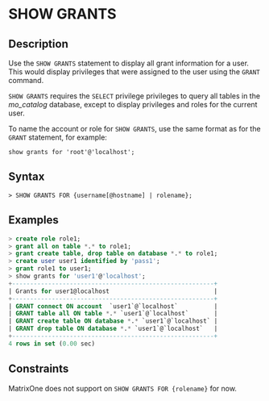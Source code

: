 # **SHOW GRANTS**

## **Description**

Use the `SHOW GRANTS` statement to display all grant information for a user. This would display privileges that were assigned to the user using the `GRANT` command.

`SHOW GRANTS` requires the `SELECT` privilege privileges to query all tables in the *mo_catalog* database, except to display privileges and roles for the current user.

To name the account or role for `SHOW GRANTS`, use the same format as for the `GRANT` statement, for example:

```
show grants for 'root'@'localhost';
```

## **Syntax**

```
> SHOW GRANTS FOR {username[@hostname] | rolename};
```

## **Examples**

```sql
> create role role1;
> grant all on table *.* to role1;
> grant create table, drop table on database *.* to role1;
> create user user1 identified by 'pass1';
> grant role1 to user1;
> show grants for 'user1'@'localhost';
+--------------------------------------------------------+
| Grants for user1@localhost                             |
+--------------------------------------------------------+
| GRANT connect ON account  `user1`@`localhost`          |
| GRANT table all ON table *.* `user1`@`localhost`       |
| GRANT create table ON database *.* `user1`@`localhost` |
| GRANT drop table ON database *.* `user1`@`localhost`   |
+--------------------------------------------------------+
4 rows in set (0.00 sec)
```

## **Constraints**

MatrixOne does not support on `SHOW GRANTS FOR {rolename}` for now.
